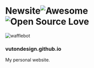 # Newsite![Awesome](https://cdn.rawgit.com/sindresorhus/awesome/d7305f38d29fed78fa85652e3a63e154dd8e8829/media/badge.svg) ![Open Source Love](https://badges.frapsoft.com/os/v2/open-source.svg?v=102) 
![wafflebot](https://img.shields.io/badge/WaffleBot-Enabled-brightgreen.svg)

### vutondesign.github.io
My personal website.
